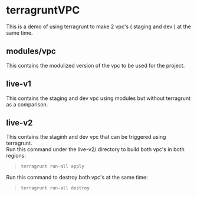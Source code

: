# terragruntVPC
This is a demo of using terragrunt to make 2 vpc's ( staging and dev ) at the same time.

## modules/vpc

This contains the modulized version of the vpc to be used for the project.

## live-v1

This contains the staging and dev vpc using modules but without terragrunt as a comparison.

## live-v2

This contains the staginh and dev vpc that can be triggered using terragrunt.  
Run this command under the live-v2/ directory to build both vpc's in both regions:  
> `terragrunt run-all apply`

Run this command to destroy both vpc's at the same time:  
> `terragrunt run-all destroy`